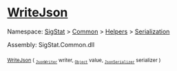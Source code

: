 # [WriteJson](./DistanceFunctionJsonConverter-100664044.md)

Namespace: [SigStat]() > [Common](./../../../README.md) > [Helpers](./../../README.md) > [Serialization](./../README.md)

Assembly: SigStat.Common.dll

<sub>[WriteJson](./DistanceFunctionJsonConverter-100664044.md) ( <sub>[`JsonWriter`](./DistanceFunctionJsonConverter-100664044.md)</sub> writer, <sub>[`Object`](https://docs.microsoft.com/en-us/dotnet/api/System.Object)</sub> value, <sub>[`JsonSerializer`](./DistanceFunctionJsonConverter-100664044.md)</sub> serializer )</sub>&nbsp; &nbsp; &nbsp; &nbsp; &nbsp; &nbsp; &nbsp; &nbsp; &nbsp;<sub></sub>
